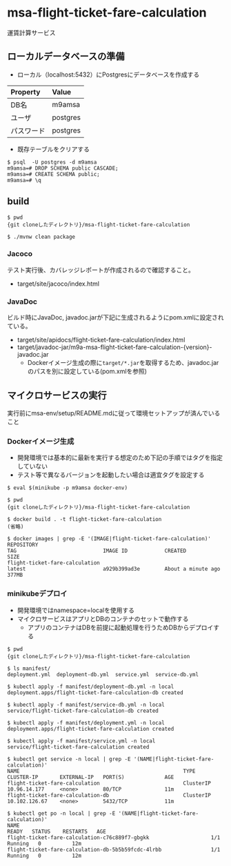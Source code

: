 # msa-flight-ticket-fare-calculation

運賃計算サービス


## ローカルデータベースの準備
 - ローカル（localhost:5432）にPostgresにデータベースを作成する

| Property   | Value       |
|:-----------|:------------|
| DB名      | m9amsa |
| ユーザ     | postgres    |
| パスワード | postgres    |

- 既存テーブルをクリアする
```
$ psql  -U postgres -d m9amsa
m9amsa=# DROP SCHEMA public CASCADE;
m9amsa=# CREATE SCHEMA public;
m9amsa=# \q
```
## build
```
$ pwd
{git cloneしたディレクトリ}/msa-flight-ticket-fare-calculation

$ ./mvnw clean package
```

### Jacoco
テスト実行後、カバレッジレポートが作成されるので確認すること。

  - target/site/jacoco/index.html

### JavaDoc
ビルド時にJavaDoc, javadoc.jarが下記に生成されるようにpom.xmlに設定されている。

  - target/site/apidocs/flight-ticket-fare-calculation/index.html
  - target/javadoc-jar/m9a-msa-flight-ticket-fare-calculation-{version}-javadoc.jar
    - Dockerイメージ生成の際に`target/*.jar`を取得するため、javadoc.jarのパスを別に設定している(pom.xmlを参照)

## マイクロサービスの実行
実行前にmsa-env/setup/README.mdに従って環境セットアップが済んでいること

### Dockerイメージ生成
- 開発環境では基本的に最新を実行する想定のため下記の手順ではタグを指定していない
- テスト等で異なるバージョンを起動したい場合は適宜タグを設定する
```
$ eval $(minikube -p m9amsa docker-env)

$ pwd
{git cloneしたディレクトリ}/msa-flight-ticket-fare-calculation

$ docker build . -t flight-ticket-fare-calculation
(省略)

$ docker images | grep -E '(IMAGE|flight-ticket-fare-calculation)'
REPOSITORY                                                                                 TAG                            IMAGE ID            CREATED              SIZE
flight-ticket-fare-calculation                                                             latest                         a929b399ad3e        About a minute ago   377MB
```

### minikubeデプロイ
- 開発環境ではnamespace=localを使用する
- マイクロサービスはアプリとDBのコンテナのセットで動作する
  - アプリのコンテナはDBを前提に起動処理を行うためDBからデプロイする

```
$ pwd
{git cloneしたディレクトリ}/msa-flight-ticket-fare-calculation

$ ls manifest/
deployment.yml  deployment-db.yml  service.yml  service-db.yml

$ kubectl apply -f manifest/deployment-db.yml -n local
deployment.apps/flight-ticket-fare-calculation-db created

$ kubectl apply -f manifest/service-db.yml -n local
service/flight-ticket-fare-calculation-db created

$ kubectl apply -f manifest/deployment.yml -n local
deployment.apps/flight-ticket-fare-calculation created

$ kubectl apply -f manifest/service.yml -n local
service/flight-ticket-fare-calculation created

$ kubectl get service -n local | grep -E '(NAME|flight-ticket-fare-calculation)'
NAME                                                     TYPE           CLUSTER-IP       EXTERNAL-IP   PORT(S)             AGE
flight-ticket-fare-calculation                           ClusterIP      10.96.14.177     <none>        80/TCP              11m
flight-ticket-fare-calculation-db                        ClusterIP      10.102.126.67    <none>        5432/TCP            11m

$ kubectl get po -n local | grep -E '(NAME|flight-ticket-fare-calculation)'
NAME                                                              READY   STATUS    RESTARTS   AGE
flight-ticket-fare-calculation-c76c889f7-gbgkk                    1/1     Running   0          12m
flight-ticket-fare-calculation-db-5b5b59fcdc-4lrbb                1/1     Running   0          12m

```

